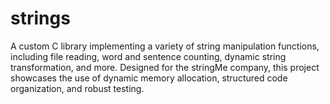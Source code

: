 # strings
A custom C library implementing a variety of string manipulation functions, including file reading, word and sentence counting, dynamic string transformation, and more. Designed for the stringMe company, this project showcases the use of dynamic memory allocation, structured code organization, and robust testing.
